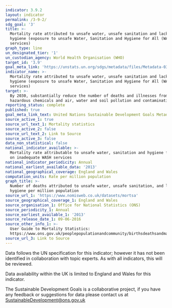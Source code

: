 ```yaml
---
indicator: 3.9.2
layout: indicator
permalink: /3-9-2/
sdg_goal: '3'
title: >-
  Mortality rate attributed to unsafe water, unsafe sanitation and lack of
  hygiene (exposure to unsafe Water, Sanitation and Hygiene for All (WASH)
  services)
graph_type: line
un_designated_tier: '1'
un_custodian_agency: World Health Organisation (WHO)
target_id: '3.9'
goal_meta_link: 'https://unstats.un.org/sdgs/metadata/files/Metadata-03-09-02.pdf'
indicator_name: >-
  Mortality rate attributed to unsafe water, unsafe sanitation and lack of
  hygiene (exposure to unsafe Water, Sanitation and Hygiene for All (WASH)
  services)
target: >-
  By 2030, substantially reduce the number of deaths and illnesses from
  hazardous chemicals and air, water and soil pollution and contamination
reporting_status: complete
published: true
goal_meta_link_text: United Nations Sustainable Development Goals Metadata (PDF 215 KB)
source_active_1: true
source_url_text_1: Mortality statistics
source_active_2: false
source_url_text_2: Link to Source
source_active_3: false
data_non_statistical: false
national_indicator_available: >-
  Mortality rate attributable to unsafe water, sanitation and hygiene focusing
  on inadequate WASH services
national_indicator_periodicity: Annual
national_earliest_available_data: '2013'
national_geographical_coverage: England and Wales
computation_units: Rate per million population
graph_title: >-
  Number of deaths attributed to unsafe water, unsafe sanitation, and lack of
  hygiene per million population
source_url_1: 'https://www.nomisweb.co.uk/datasets/mortsa'
source_geographical_coverage_1: England and Wales
source_organisation_1: Office for National Statistics (ONS)
source_periodicity_1: Annual
source_earliest_available_1: '2013'
source_release_date_1: 09-06-2016
source_other_info_1: >-
  User Guide to Mortality Statistics:
  https://www.ons.gov.uk/peoplepopulationandcommunity/birthsdeathsandmarriages/deaths/methodologies/userguidetomortalitystatistics
source_url_3: Link to Source
---
```

Data follows the UN specification for this indicator; however it has not been identified in collaboration with topic experts. As with all indicators, this will be reviewed.

Data availability within the UK is limited to England and Wales for this indicator.

The Sustainable Development Goals is a collaborative project, if you have any feedback or suggestions for data please contact us at <SustainableDevelopment@ons.gov.uk>
